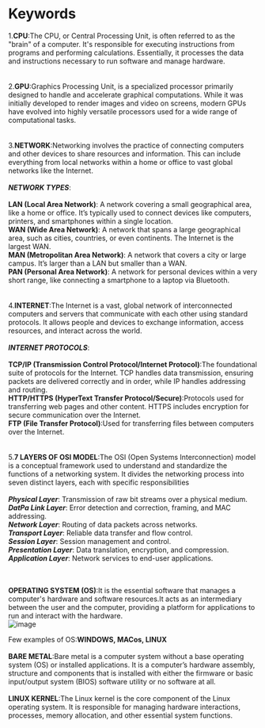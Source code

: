 # Keywords
1.**CPU**:The CPU, or Central Processing Unit, is often referred to as the "brain" of a computer. It's responsible for executing instructions from programs and performing calculations. Essentially, it processes the data and instructions necessary to run software and manage hardware.<BR/>
<BR/>
<BR/>
2.**GPU**:Graphics Processing Unit, is a specialized processor primarily designed to handle and accelerate graphical computations. While it was initially developed to render images and video on screens, modern GPUs have evolved into highly versatile processors used for a wide range of computational tasks.<BR/>
<BR/>
<BR/>
3.**NETWORK**:Networking involves the practice of connecting computers and other devices to share resources and information. This can include everything from local networks within a home or office to vast global networks like the Internet.<BR/>
<BR/>
_**NETWORK TYPES**_:<BR/>
<BR/>
**LAN (Local Area Network)**: A network covering a small geographical area, like a home or office. It’s typically used to connect devices like computers, printers, and smartphones within a single location.<BR/>
**WAN (Wide Area Network)**: A network that spans a large geographical area, such as cities, countries, or even continents. The Internet is the largest WAN.<BR/>
**MAN (Metropolitan Area Network)**: A network that covers a city or large campus. It’s larger than a LAN but smaller than a WAN.<BR/>
**PAN (Personal Area Network)**: A network for personal devices within a very short range, like connecting a smartphone to a laptop via Bluetooth.<BR/>
<BR/>
<BR/>
4.**INTERNET**:The Internet is a vast, global network of interconnected computers and servers that communicate with each other using standard protocols. It allows people and devices to exchange information, access resources, and interact across the world. <BR/>
<BR/>
_**INTERNET PROTOCOLS**_:<BR/>
<BR/>
**TCP/IP (Transmission Control Protocol/Internet Protocol)**:The foundational suite of protocols for the Internet. TCP handles data transmission, ensuring packets are delivered correctly and in order, while IP handles addressing and routing.<BR/>
**HTTP/HTTPS (HyperText Transfer Protocol/Secure)**:Protocols used for transferring web pages and other content. HTTPS includes encryption for secure communication over the Internet.<BR/>
**FTP (File Transfer Protocol)**:Used for transferring files between computers over the Internet.<BR/>
<BR/>
<BR/>
5.**7 LAYERS OF OSI MODEL**:The OSI (Open Systems Interconnection) model is a conceptual framework used to understand and standardize the functions of a networking system. It divides the networking process into seven distinct layers, each with specific responsibilities<BR/>
<BR/>
**_Physical Layer_**: Transmission of raw bit streams over a physical medium.<BR/>
**_DatPa Link Layer_**: Error detection and correction, framing, and MAC addressing.<BR/>
**_Network Layer_**: Routing of data packets across networks.<BR/>
**_Transport Layer_**: Reliable data transfer and flow control.<BR/>
**_Session Layer_**: Session management and control.<BR/>
**_Presentation Layer_**: Data translation, encryption, and compression.<BR/>
**_Application Layer_**: Network services to end-user applications.<BR/>
<BR/>
<BR/>

__OPERATING SYSTEM (OS)__:It is the essential software that manages a computer's hardware and software resources.It acts as an intermediary between the user and the computer, providing a platform for applications to run and interact with the hardware.<br/>
![image](https://github.com/user-attachments/assets/6777a1f1-17a6-4bbe-8475-2642eb19640a)

Few examples of OS:**WINDOWS, MACos, LINUX**<br/>
<br/>
**BARE METAL**:Bare metal is a computer system without a base operating system (OS) or installed applications. It is a computer’s hardware assembly, structure and components that is installed with either the firmware or basic input/output system (BIOS) software utility or no software at all.<br/>
<br/>
**LINUX KERNEL**:The Linux kernel is the core component of the Linux operating system. It is responsible for managing hardware interactions, processes, memory allocation, and other essential system functions.<br/>


